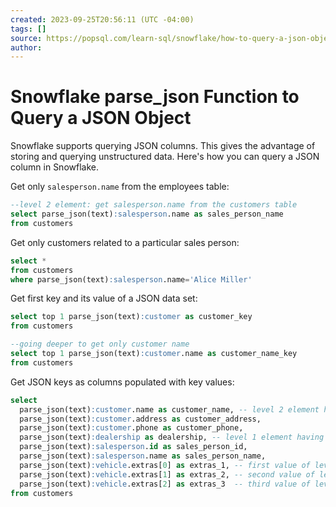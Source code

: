 ```yaml
---
created: 2023-09-25T20:56:11 (UTC -04:00)
tags: []
source: https://popsql.com/learn-sql/snowflake/how-to-query-a-json-object-in-snowflake
author: 
---
```


# Snowflake parse_json Function to Query a JSON Object

Snowflake supports querying JSON columns. This gives the advantage of storing and querying unstructured data. Here's how you can query a JSON column in Snowflake.

Get only `salesperson.name` from the employees table:

```sql
--level 2 element: get salesperson.name from the customers table
select parse_json(text):salesperson.name as sales_person_name
from customers
```

Get only customers related to a particular sales person:

```sql
select *
from customers
where parse_json(text):salesperson.name='Alice Miller'
```

Get first key and its value of a JSON data set:

```sql
select top 1 parse_json(text):customer as customer_key
from customers

--going deeper to get only customer name
select top 1 parse_json(text):customer.name as customer_name_key
from customers
```

Get JSON keys as columns populated with key values:

```sql
select
  parse_json(text):customer.name as customer_name, -- level 2 element having one value
  parse_json(text):customer.address as customer_address,
  parse_json(text):customer.phone as customer_phone,
  parse_json(text):dealership as dealership, -- level 1 element having one value
  parse_json(text):salesperson.id as sales_person_id,
  parse_json(text):salesperson.name as sales_person_name,
  parse_json(text):vehicle.extras[0] as extras_1, -- first value of level 2 element having three values
  parse_json(text):vehicle.extras[1] as extras_2, -- second value of level 2 element having three values
  parse_json(text):vehicle.extras[2] as extras_3  -- third value of level 2 element having three values
from customers
```
